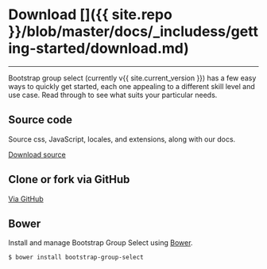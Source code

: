 # Download []({{ site.repo }}/blob/master/docs/_includess/getting-started/download.md)

---

<p class="lead">
Bootstrap group select (currently v{{ site.current_version }}) has a few easy ways to quickly get started, each one appealing to a different skill level and use case. Read through to see what suits your particular needs.
</p>

## Source code

Source css, JavaScript, locales, and extensions, along with our docs.

<a href="{{ site.master_zip }}" class="btn btn-lg btn-outline" role="button">Download source</a>

## Clone or fork via GitHub

<a href="{{ site.repo }}" class="btn btn-lg btn-outline" role="button">Via GitHub</a>

## Bower

Install and manage Bootstrap Group Select using [Bower](http://bower.io/).

```bash
$ bower install bootstrap-group-select
```